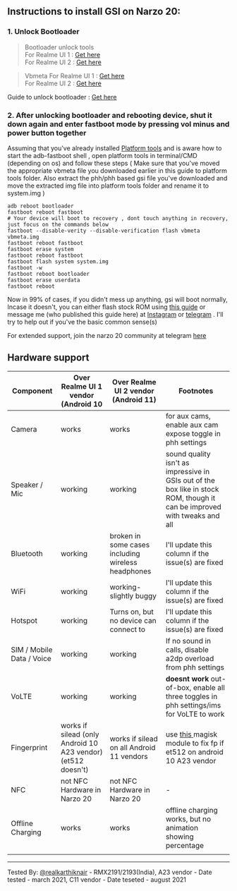 

## Instructions to install GSI on Narzo 20:

### 1. Unlock Bootloader

>Bootloader unlock tools    
For Realme UI 1 : [Get here](https://www.mediafire.com/file/4cy9u8r2yu9ve9t/DeepTest_realme_Narzo20.apk/file)  
For Realme UI 2 : [Get here](https://www.mediafire.com/file/8l33d9kxlxkdc80/DeepTesting_realme-release_20210426_newID_signed.apk/file)

>Vbmeta
For Realme UI 1 : [Get here](https://www.mediafire.com/file/0svn1vj1pn7buy7/vbmeta.img/file)  
For Realme UI 2 : [Get here](https://www.mediafire.com/view/instcb5n119uelv)

Guide to unlock bootloader : [Get here](https://telegra.ph/How-to-unlock-bootloader-03-02)

### 2. After unlocking bootloader and rebooting device, shut it down again and enter fastboot mode by pressing vol minus and power button together

Assuming that you've already installed [Platform tools](https://developer.android.com/studio/releases/platform-tools) and is aware how to start the adb-fastboot shell , open platform tools in terminal/CMD (depending on os) and follow these steps ( Make sure that you've moved the appropriate vbmeta file you downloaded earlier in this guide to platform tools folder. Also extract the phh/phh based gsi file you've downloaded and move the extracted img file into platform tools folder and rename it to system.img )

`adb reboot bootloader `  
`fastboot reboot fastboot`  
`# Your device will boot to recovery , dont touch anything in recovery, just focus on the commands below`  
`fastboot --disable-verity --disable-verification flash vbmeta vbmeta.img`  
`fastboot reboot fastboot`  
`fastboot erase system`  
`fastboot reboot fastboot`  
`fastboot flash system system.img`  
`fastboot -w`  
`fastboot reboot bootloader`  
`fastboot erase userdata`  
`fastboot reboot`  

Now in 99% of cases, if you didn't mess up anything, gsi will boot normally, Incase it doesn't,  you can either flash stock ROM using [this guide](https://www.mediafire.com/view/d7ygdwkqs46zw4b) or message me (who published this guide here) at [Instagram](http://instagr.am/harry_kris) or [telegram](https://t.me/realkarthiknair) . I'll try to help out if you've the basic common sense(s)

For extended support, join the narzo 20 community at telegram [here](https://t.me/realme_narzo_20_group)

## Hardware support

| Component                 | Over Realme UI 1 vendor (Android 10| Over Realme UI 2 vendor (Android 11)|Footnotes|
|---------------------------|-----------------------------------------------------------|-------------------------------------------------------------|---|
| Camera                    | works |works |for aux cams, enable aux cam expose toggle in phh settings|
| Speaker / Mic             | working|working| sound quality isn't as impressive in GSIs out of the box like in  stock ROM, though it can be improved with tweaks and all|
| Bluetooth                 | working|broken in some cases including wireless headphones| I'll update this column if the issue(s) are fixed |
| WiFi                      | working|working- slightly buggy |I'll update this column if the issue(s) are fixed |
|Hotspot|working|Turns on, but no device can connect to |I'll update this column if the issue(s) are fixed |
| SIM / Mobile Data / Voice | working |working | If no sound in calls, disable a2dp overload from phh settings |
| VoLTE                     | working |working |**doesnt work** out-of-box, enable all three toggles in phh settings/ims for VoLTE to work |
| Fingerprint               | works if silead (only Android 10 A23 vendor) (et512 doesn't)|works if silead on all Android 11 vendors| use [this ](https://www.mediafire.com/file/szpnddw5ltm5gda/A11+EGIS_ET512+fix+for+realme+RMX2193.zip/file) magisk module to fix fp if et512 on android 10 A23 vendor|
| NFC                       | not NFC Hardware in Narzo 20 |not NFC Hardware in Narzo 20 | -|
| Offline Charging          | works | works| offline charging works, but no animation showing percentage |                                                   |
|                                                   |
---

Tested By: [@realkarthiknair](https://realkarthiknair.github.io) - RMX2191/2193(India), A23 vendor - Date tested - march 2021, C11 vendor - Date teseted - august 2021

